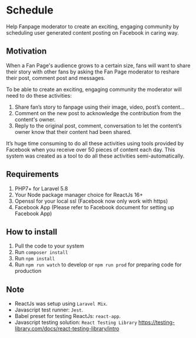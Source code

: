 # Schedule
Help Fanpage moderator to create an exciting, engaging community by scheduling user generated content posting on Facebook in caring way.

## Motivation
When a Fan Page's audience grows to a certain size, fans will want to share their story with other fans by asking the Fan Page moderator to reshare their post, comment post and messages. 

To be able to create an exciting, engaging community the moderator will need to do these activities:
1. Share fan’s story to fanpage using their image, video, post’s content...
2. Comment on the new post to acknowledge the contribution from the content's owner. 
3. Reply to the original post, comment, conversation to let the content’s owner know that their content had been shared.

It’s huge time consuming to do all these activities using tools provided by Facebook when you receive over 50 pieces of content each day. This system was created as a tool to do all these activities semi-automatically.

## Requirements
1. PHP7+ for Laravel 5.8
2. Your Node package manager choice for ReactJs 16+
3. Openssl for your local ssl (Facebook now only work with https)
4. Facebook App (Please refer to Facebook document for setting up Facebook App)

## How to install
1. Pull the code to your system
2. Run ``composer install``
3. Run ``npm install``
4. Run ``npm run watch`` to develop or ``npm run prod`` for preparing code for production

## Note
- ReactJs was setup using ``Laravel Mix``. 
- Javascript test runner: ``Jest``.
- Babel preset for testing ReactJs: ``react-app``.
- Javascript testing solution: ``React Testing Library`` https://testing-library.com/docs/react-testing-library/intro

